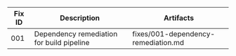 | Fix ID | Description                               | Artifacts |
|--------|-------------------------------------------|-----------|
| 001    | Dependency remediation for build pipeline | fixes/001-dependency-remediation.md |
